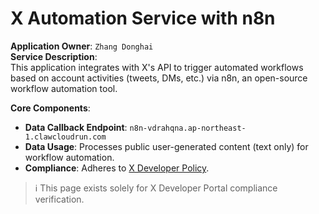 # X Automation Service with n8n
**Application Owner**: `Zhang Donghai`  
**Service Description**:  
This application integrates with X's API to trigger automated workflows based on account activities (tweets, DMs, etc.) via n8n, an open-source workflow automation tool.  

**Core Components**:  
- **Data Callback Endpoint**: `n8n-vdrahqna.ap-northeast-1.clawcloudrun.com`  
- **Data Usage**: Processes public user-generated content (text only) for workflow automation.  
- **Compliance**: Adheres to [X Developer Policy](https://developer.twitter.com/en/developer-terms/policy).  

> ℹ️ This page exists solely for X Developer Portal compliance verification.
